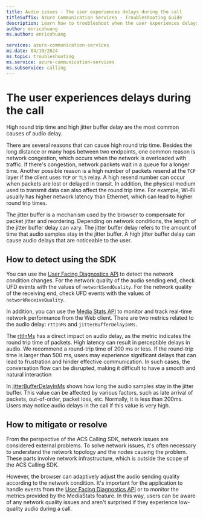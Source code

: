 ```yaml
---
title: Audio issues - The user experiences delays during the call 
titleSuffix: Azure Communication Services - Troubleshooting Guide
description: Learn how to troubleshoot when the user experiences delays during the call.
author: enricohuang
ms.author: enricohuang

services: azure-communication-services
ms.date: 04/10/2024
ms.topic: troubleshooting
ms.service: azure-communication-services
ms.subservice: calling
---
```


# The user experiences delays during the call
High round trip time and high jitter buffer delay are the most common causes of audio delay.

There are several reasons that can cause high round trip time.
Besides the long distance or many hops between two endpoints, one common reason is network congestion, which occurs when the network is overloaded with traffic.
If there's congestion, network packets wait in a queue for a longer time.
Another possible reason is a high number of packets resend at the `TCP` layer if the client uses `TCP` or `TLS` relay.
A high resend number can occur when packets are lost or delayed in transit.
In addition, the physical medium used to transmit data can also affect the round trip time.
For example, Wi-Fi usually has higher network latency than Ethernet, which can lead to higher round trip times.

The jitter buffer is a mechanism used by the browser to compensate for packet jitter and reordering.
Depending on network conditions, the length of the jitter buffer delay can vary.
The jitter buffer delay refers to the amount of time that audio samples stay in the jitter buffer.
A high jitter buffer delay can cause audio delays that are noticeable to the user.

## How to detect using the SDK
You can use the [User Facing Diagnostics API](../../../../concepts/voice-video-calling/user-facing-diagnostics.md) to detect the network condition changes.
For the network quality of the audio sending end, check UFD events with the values of `networkSendQuality`.
For the network quality of the receiving end, check UFD events with the values of `networkReceiveQuality`.

In addition, you can use the  [Media Stats API](../../../../concepts/voice-video-calling/media-quality-sdk.md) to monitor and track real-time network performance from the Web client.
There are two metrics related to the audio delay: `rttInMs` and `jitterBufferDelayInMs`.

The [rttInMs](../../../../concepts/voice-video-calling/media-quality-sdk.md?pivots=platform-web#audio-send-metrics) has a direct impact on audio delay, as the metric indicates the round trip time of packets. High latency can result in perceptible delays in audio.
We recommend a round-trip time of 200 ms or less.
If the round-trip time is larger than 500 ms, users may experience significant delays that can lead to frustration and hinder effective communication. In such cases, the conversation flow can be disrupted, making it difficult to have a smooth and natural interaction 

In [jitterBufferDelayInMs](../../../../concepts/voice-video-calling/media-quality-sdk.md?pivots=platform-web#audio-receive-metrics) shows how long the audio samples stay in the jitter buffer.
This value can be affected by various factors, such as late arrival of packets, out-of-order, packet loss, etc.
Normally, it is less than 200ms. Users may notice audio delays in the call if this value is very high.

## How to mitigate or resolve
From the perspective of the ACS Calling SDK, network issues are considered external problems.
To solve network issues, it's often necessary to understand the network topology and the nodes causing the problem.
These parts involve network infrastructure, which is outside the scope of the ACS Calling SDK.

However, the browser can adaptively adjust the audio sending quality according to the network condition.
It's important for the application to handle events from the [User Facing Diagnostics API](../../../../concepts/voice-video-calling/user-facing-diagnostics.md) or to monitor the metrics provided by the MediaStats feature.
In this way, users can be aware of any network quality issues and aren't surprised if they experience low-quality audio during a call.
